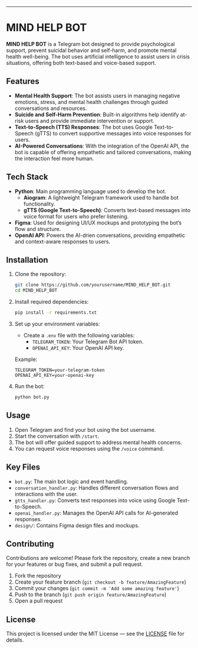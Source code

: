 ﻿
---

# MIND HELP BOT

**MIND HELP BOT** is a Telegram bot designed to provide psychological support, prevent suicidal behavior and self-harm, and promote mental health well-being. The bot uses artificial intelligence to assist users in crisis situations, offering both text-based and voice-based support.

## Features

- **Mental Health Support**: The bot assists users in managing negative emotions, stress, and mental health challenges through guided conversations and resources.
- **Suicide and Self-Harm Prevention**: Built-in algorithms help identify at-risk users and provide immediate intervention or support.
- **Text-to-Speech (TTS) Responses**: The bot uses Google Text-to-Speech (gTTS) to convert supportive messages into voice responses for users.
- **AI-Powered Conversations**: With the integration of the OpenAI API, the bot is capable of offering empathetic and tailored conversations, making the interaction feel more human.

## Tech Stack

- **Python**: Main programming language used to develop the bot.
  - **Aiogram**: A lightweight Telegram framework used to handle bot functionality.
  - **gTTS (Google Text-to-Speech)**: Converts text-based messages into voice format for users who prefer listening.
- **Figma**: Used for designing UI/UX mockups and prototyping the bot’s flow and structure.
- **OpenAI API**: Powers the AI-drien conversations, providing empathetic and context-aware responses to users.

## Installation

1. Clone the repository:

    ```bash
    git clone https://github.com/yourusername/MIND_HELP_BOT.git
    cd MIND_HELP_BOT
    ```

2. Install required dependencies:

    ```bash
    pip install -r requirements.txt
    ```

3. Set up your environment variables:
    - Create a `.env` file with the following variables:
        - `TELEGRAM_TOKEN`: Your Telegram Bot API token.
        - `OPENAI_API_KEY`: Your OpenAI API key.
  
    Example:
    ```env
    TELEGRAM_TOKEN=your-telegram-token
    OPENAI_API_KEY=your-openai-key
    ```

4. Run the bot:

    ```bash
    python bot.py
    ```

## Usage

1. Open Telegram and find your bot using the bot username.
2. Start the conversation with `/start`.
3. The bot will offer guided support to address mental health concerns.
4. You can request voice responses using the `/voice` command.

## Key Files

- `bot.py`: The main bot logic and event handling.
- `conversation_handler.py`: Handles different conversation flows and interactions with the user.
- `gtts_handler.py`: Converts text responses into voice using Google Text-to-Speech.
- `openai_handler.py`: Manages the OpenAI API calls for AI-generated responses.
- `design/`: Contains Figma design files and mockups.

## Contributing

Contributions are welcome! Please fork the repository, create a new branch for your features or bug fixes, and submit a pull request.

1. Fork the repository
2. Create your feature branch (`git checkout -b feature/AmazingFeature`)
3. Commit your changes (`git commit -m 'Add some amazing feature'`)
4. Push to the branch (`git push origin feature/AmazingFeature`)
5. Open a pull request

## License

This project is licensed under the MIT License — see the [LICENSE](LICENSE) file for details.
